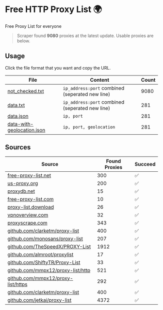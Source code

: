 
# Free HTTP Proxy List 🌍

Free Proxy List for everyone

> Scraper found **9080** proxies at the latest update. Usable proxies are below.

## Usage

Click the file format that you want and copy the URL.


|File|Content|Count|
|----|-------|-----|
|[not_checked.txt](https://raw.githubusercontent.com/yemixzy/proxy-list/main/proxy-list/not_checked.txt)|`ip_address:port` combined (seperated new line)|9080|
|[data.txt](https://raw.githubusercontent.com/yemixzy/proxy-list/main/proxy-list/data.txt)|`ip_address:port` combined (seperated new line)|281|
|[data.json](https://raw.githubusercontent.com/yemixzy/proxy-list/main/proxy-list/data.json)|`ip, port`|281|
|[data-with-geolocation.json](https://raw.githubusercontent.com/yemixzy/proxy-list/main/proxy-list/data-with-geolocation.json)|`ip, port, geolocation`|281|

## Sources

|Source|Found Proxies|Succeed|
|------|-------------|-------|
|[free-proxy-list.net](https://free-proxy-list.net)|300|✅|
|[us-proxy.org](https://www.us-proxy.org)|200|✅|
|[proxydb.net](http://proxydb.net)|15|✅|
|[free-proxy-list.com](https://free-proxy-list.com/?page=&port=&type%5B%5D=http&type%5B%5D=https&up_time=0&search=Search)|10|✅|
|[proxy-list.download](https://www.proxy-list.download/HTTP)|26|✅|
|[vpnoverview.com](https://vpnoverview.com/privacy/anonymous-browsing/free-proxy-servers)|32|✅|
|[proxyscrape.com](https://api.proxyscrape.com/v2/?request=displayproxies&protocol=http&timeout=10000&country=all&ssl=all&anonymity=all)|343|✅|
|[github.com/clarketm/proxy-list](https://raw.githubusercontent.com/clarketm/proxy-list/master/proxy-list-raw.txt)|400|✅|
|[github.com/monosans/proxy-list](https://raw.githubusercontent.com/monosans/proxy-list/main/proxies/http.txt)|207|✅|
|[github.com/TheSpeedX/PROXY-List](https://raw.githubusercontent.com/TheSpeedX/PROXY-List/master/http.txt)|1912|✅|
|[github.com/almroot/proxylist](https://raw.githubusercontent.com/almroot/proxylist/master/list.txt)|17|✅|
|[github.com/ShiftyTR/Proxy-List](https://raw.githubusercontent.com/ShiftyTR/Proxy-List/master/http.txt)|33|✅|
|[github.com/mmpx12/proxy-list/http](https://raw.githubusercontent.com/mmpx12/proxy-list/master/http.txt)|521|✅|
|[github.com/mmpx12/proxy-list/https](https://raw.githubusercontent.com/mmpx12/proxy-list/master/https.txt)|292|✅|
|[github.com/clarketm/proxy-list](https://raw.githubusercontent.com/clarketm/proxy-list/master/proxy-list-raw.txt)|400|✅|
|[github.com/jetkai/proxy-list](https://raw.githubusercontent.com/jetkai/proxy-list/main/online-proxies/txt/proxies.txt)|4372|✅|


